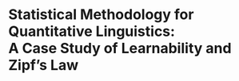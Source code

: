 # Statistical Methodology for Quantitative Linguistics: <br> A Case Study of Learnability and Zipf’s Law
